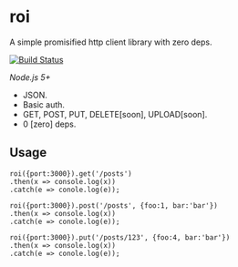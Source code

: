 # roi

A simple promisified http client library with zero deps.

[![Build Status](https://travis-ci.org/panther-js/roi.svg?branch=master)](https://travis-ci.org/panther-js/roi)

_Node.js 5+_

* JSON.
* Basic auth.
* GET, POST, PUT, DELETE[soon], UPLOAD[soon].
* 0 [zero] deps.

## Usage
    roi({port:3000}).get('/posts')
    .then(x => console.log(x))
    .catch(e => conole.log(e));

    roi({port:3000}).post('/posts', {foo:1, bar:'bar'})
    .then(x => console.log(x))
    .catch(e => conole.log(e));

    roi({port:3000}).put('/posts/123', {foo:4, bar:'bar'})
    .then(x => console.log(x))
    .catch(e => conole.log(e));